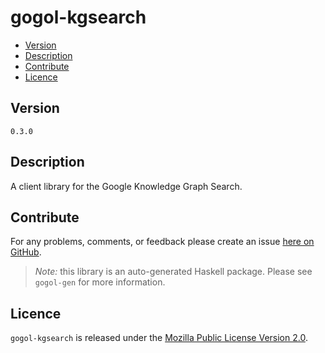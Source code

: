 # gogol-kgsearch

* [Version](#version)
* [Description](#description)
* [Contribute](#contribute)
* [Licence](#licence)


## Version

`0.3.0`


## Description

A client library for the Google Knowledge Graph Search.


## Contribute

For any problems, comments, or feedback please create an issue [here on GitHub](https://github.com/brendanhay/gogol/issues).

> _Note:_ this library is an auto-generated Haskell package. Please see `gogol-gen` for more information.


## Licence

`gogol-kgsearch` is released under the [Mozilla Public License Version 2.0](http://www.mozilla.org/MPL/).
